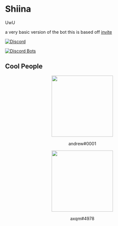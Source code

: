 # Shiina
UwU 

a very basic version of the bot this is based off [invite](https://top.gg/bot/808445215617974313/invite/)


[![Discord](https://img.shields.io/discord/781158416521101312?style=for-the-badge)](https://discord.gg/QJaGpnd7wY)

[![Discord Bots](https://top.gg/api/widget/808445215617974313.svg)](https://top.gg/bot/808445215617974313)

## Cool People

<p align="center">
  <img width="200" src="https://cdn.discordapp.com/avatars/392469686060711937/a_b64c526db7b4584acba5f284d614baba.png">
</p>
<p align="center">
  andrew#0001
</p>

<p align="center">
  <img width="200" src="https://cdn.discordapp.com/avatars/780049785448693782/1d45a71f8d8b63423de5a9b0ee8aba60.png">
</p>
<p align="center">
  axqm#4978
</p>
